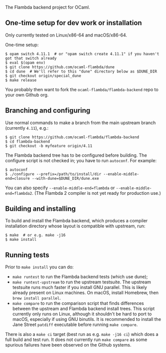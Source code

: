 The Flambda backend project for OCaml.

## One-time setup for dev work or installation

Only currently tested on Linux/x86-64 and macOS/x86-64.

One-time setup:
```
$ opam switch 4.11.1  # or "opam switch create 4.11.1" if you haven't got that switch already
$ eval $(opam env)
$ git clone https://github.com/ocaml-flambda/dune
$ cd dune  # We'll refer to this "dune" directory below as $DUNE_DIR
$ git checkout origin/special_dune
$ make release
```

You probably then want to fork the `ocaml-flambda/flambda-backend` repo to your own Github org.

## Branching and configuring

Use normal commands to make a branch from the main upstream branch (currently `4.11`), e.g.:
```
$ git clone https://github.com/ocaml-flambda/flambda-backend
$ cd flambda-backend
$ git checkout -b myfeature origin/4.11
```

The Flambda backend tree has to be configured before building.  The configure script is not checked
in; you have to run `autoconf`.  For example:
```
$ autoconf
$ ./configure --prefix=/path/to/install/dir --enable-middle-end=closure --with-dune=$DUNE_DIR/dune.exe
```
You can also specify `--enable-middle-end=flambda` or `--enable-middle-end=flambda2`.  (The Flambda 2
compiler is not yet ready for production use.)

## Building and installing

To build and install the Flambda backend, which produces a compiler installation directory whose
layout is compatible with upstream, run:
```
$ make  # or e.g. make -j16
$ make install
```

## Running tests

Prior to `make install` you can do:
- `make runtest` to run the Flambda backend tests (which use dune);
- `make runtest-upstream` to run the upstream testsuite. The upstream
testsuite runs much faster if you install GNU parallel. This is likely
already present on Linux machines. On macOS, install Homebrew, then `brew
install parallel`.
- `make compare` to run the comparison script that finds differences
between the upstream and Flambda backend install trees.  This script currently
only runs on Linux, although it shouldn't be hard to port to macOS, especially
if using GNU binutils.  It is recommended to install the Jane Street `patdiff` executable
before running `make compare`.

There is also a `make ci` target (best run as e.g. `make -j16 ci`) which does a full build
and test run.  It does not currently run `make compare` as some spurious failures have
been observed on the Github systems.
